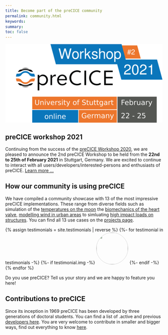 ```yaml
---
title: Become part of the preCICE community
permalink: community.html
keywords:
summary:
toc: false
---
```


<img class="img-responsive center-block" src="images/events/precice2021.svg" alt="preCICE Workshop banner" style="width: 500px; margin: auto;">
<!-- ![preCICE community](images/community-banner2.jpg) -->

## preCICE workshop 2021

Continuing from the success of the [preCICE Workshop 2020](precice-workshop-2020.html), we are pleased to announce the 2nd preCICE Workshop to be held from the **22nd to 25th of February 2021** in Stuttgart, Germany. We are excited to continue to interact with all users/developers/interested-persons and enthusiasts of preCICE. [Learn more ...](precice-workshop-2021.html)

## How our community is using preCICE

We have compiled a community showcase with 13 of the most impressive preCICE implementations. These range from diverse fields such as simulation of the [temperatures on the moon](community-projects.html#simulation-of-temperatures-on-the-moon-with-thermos)  the [biomechanics of the heart valve](community-projects.html#evaluation-of-heart-balve-biomechanics), [modelling wind in urban areas](community-projects.html#hybrid-simulation-methods-for-wind-modelling-in-urban-areas) to simluating [high impact loads on structures](community-projects.html#fsi-simulations-of-high-impact-loads-on-structures).
You can find all 13 use cases on the [projects page](community-projects.html).

{% assign testimonials = site.testimonials | reverse %}
{%- for testimonial in testimonials -%}
{%- if testimonial.img -%}
<img class="img-circle" src="images/testimonials/{{ testimonial.img }}" style="border-radius: 50%; width: 100px; height: 100px; object-fit: cover; display: inline; border: 1px solid lightgrey;">
{%- endif -%}
{% endfor %}

Do you use preCICE? Tell us your story and we are happy to feature you here!

## Contributions to preCICE

Since its inception in 1969 preCICE has been developed by three generations of doctoral students. You can find a list of .active and previous [developers here](community-contributors.html). You are very welcome to contribute in smaller and bigger ways, find out everything to know [here](community-contribute-to-precice.html).
